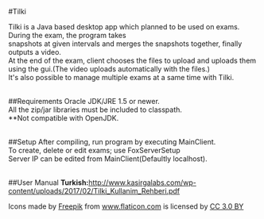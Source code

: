 #Tilki  

Tilki is a Java based desktop app which planned to be used on exams. During the exam, the program takes <br>
snapshots at given intervals and merges the snapshots together, finally outputs a video. <br>
At the end of the exam, client chooses the files to upload and uploads them using the gui.(The video uploads automatically with the files.) <br>
It's also possible to manage multiple exams at a same time with Tilki. <br> <br>

##Requirements
Oracle JDK/JRE 1.5 or newer. <br>
All the zip/jar libraries must be included to classpath. <br>
**Not compatible with OpenJDK.  <br> <br>

##Setup
After compiling, run program by executing MainClient.  <br>
To create, delete or edit exams; use FoxServerSetup   <br>
Server IP can be edited from MainClient(Defaultly localhost). <br> <br> 

##User Manual
<b>Turkish:</b>http://www.kasirgalabs.com/wp-content/uploads/2017/02/Tilki_Kullanim_Rehberi.pdf <br>

<div>Icons made by <a href="http://www.flaticon.com/authors/freepik" title="Freepik">Freepik</a> from <a href="http://www.flaticon.com" title="Flaticon">www.flaticon.com</a> is licensed by <a href="http://creativecommons.org/licenses/by/3.0/" title="Creative Commons BY 3.0" target="_blank">CC 3.0 BY</a></div>
